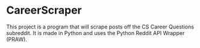 # CareerScraper
This project is a program that will scrape posts off the CS Career Questions subreddit. It is made in Python and uses the Python Reddit API Wrapper (PRAW).
